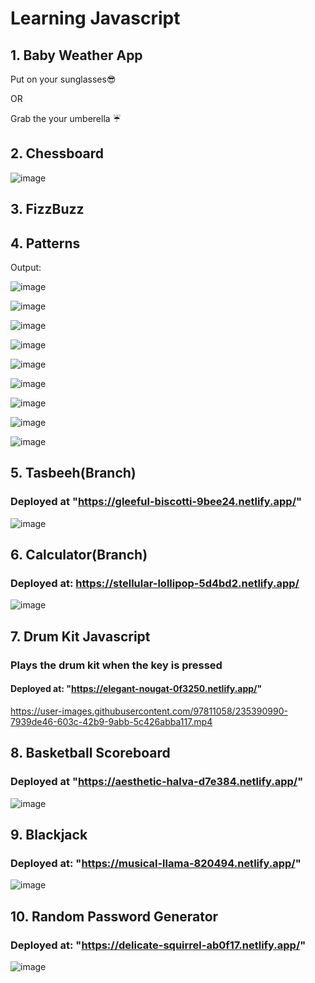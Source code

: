 # Learning Javascript

## 1. Baby Weather App

  Put on your sunglasses😎  
  
  OR

  Grab the your umberella ☔

## 2. Chessboard

![image](https://user-images.githubusercontent.com/97811058/231553191-cf718ec7-1e0b-4bd6-8b63-4619820acd55.png)
## 3. FizzBuzz

## 4. Patterns

Output: 

![image](https://user-images.githubusercontent.com/97811058/231583496-0a599194-a8a9-4e4d-bf86-b94f9d8de94c.png)

![image](https://user-images.githubusercontent.com/97811058/231583609-708d078b-e3d0-43fe-82f6-466c0be27c30.png)

![image](https://user-images.githubusercontent.com/97811058/231583749-386f78f5-15a0-46fd-9607-3b87d1dea8c7.png)

![image](https://user-images.githubusercontent.com/97811058/231583865-f6d5990b-f50d-4d5b-ae45-7f5a7704081d.png)

![image](https://user-images.githubusercontent.com/97811058/231583939-43d05802-764e-4029-affd-a720a6d5364c.png)

![image](https://user-images.githubusercontent.com/97811058/231583998-0546712d-f145-4bd4-aaf4-60f85f6387a9.png)
      
![image](https://user-images.githubusercontent.com/97811058/231584095-bad65336-c175-4375-ae7f-93268f64594a.png)

![image](https://user-images.githubusercontent.com/97811058/231584184-911f79dd-e535-4d58-beac-ba1495e75298.png)

![image](https://user-images.githubusercontent.com/97811058/231584249-7c4710dd-208d-41bf-8a97-65f9c20b1b00.png)


## 5. Tasbeeh(Branch)

### Deployed at "https://gleeful-biscotti-9bee24.netlify.app/"

 ![image](https://user-images.githubusercontent.com/97811058/235234204-c10d0ea0-a52b-4afe-b4fc-9e2aecf7a301.png)


## 6. Calculator(Branch)

### Deployed at: https://stellular-lollipop-5d4bd2.netlify.app/

![image](https://user-images.githubusercontent.com/97811058/235325318-bdf4ac44-8d1c-4c69-b601-9d76564ea483.png)


## 7. Drum Kit Javascript

### Plays the drum kit when the key is pressed

#### Deployed at: "https://elegant-nougat-0f3250.netlify.app/"

https://user-images.githubusercontent.com/97811058/235390990-7939de46-603c-42b9-9abb-5c426abba117.mp4


## 8. Basketball Scoreboard

### Deployed at "https://aesthetic-halva-d7e384.netlify.app/"

![image](https://user-images.githubusercontent.com/97811058/235553662-4e223c41-6ace-4278-95f4-82737fc7947a.png)


## 9. Blackjack

### Deployed at: "https://musical-llama-820494.netlify.app/"

![image](https://github.com/Alishba-Siddique/Javascript/assets/97811058/63efcaa2-4bf3-4b01-8b78-055f00542e44)


## 10. Random Password Generator

### Deployed at: "https://delicate-squirrel-ab0f17.netlify.app/"

![image](https://github.com/Alishba-Siddique/Javascript/assets/97811058/01ba9ec5-9097-48d3-88f7-6a3aeb24ad32)



